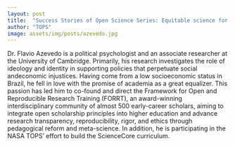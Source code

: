 ```yaml
---
layout: post
title:  "Success Stories of Open Science Series: Equitable science for all: Q&A with Dr. Flavio Azevedo on open science practices"
author: "TOPS"
image: assets/img/posts/azevedo.jpg
---
```

Dr. Flavio Azevedo is a political psychologist and an associate researcher at the University of Cambridge. Primarily, his research investigates the role of ideology and identity in supporting policies that perpetuate social andeconomic injustices. Having come from a low socioeconomic status in Brazil, he fell in love with the promise of academia as a great equalizer. This passion has led him to co-found and direct the Framework for Open and Reproducible Research Training (FORRT), an award-winning interdisciplinary community of almost 500 early-career scholars, aiming to integrate open scholarship principles into higher education and advance research transparency, reproducibility, rigor, and ethics through pedagogical reform and meta-science. In addition, he is participating in the NASA TOPS’ effort to build the ScienceCore curriculum.